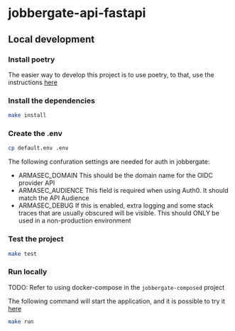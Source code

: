 # jobbergate-api-fastapi

## Local development

### Install poetry
The easier way to develop this project is to use poetry, to that, use the instructions
[here](https://github.com/python-poetry/poetry#installation)

### Install the dependencies
```bash
make install
```

### Create the .env
```bash
cp default.env .env
```

The following confuration settings are needed for auth in jobbergate:

* ARMASEC_DOMAIN
  This should be the domain name for the OIDC provider API
* ARMASEC_AUDIENCE
  This field is required when using Auth0. It should match the API Audience
* ARMASEC_DEBUG
  If this is enabled, extra logging and some stack traces that are usually obscured will be visible. This
  should ONLY be used in a non-production environment


### Test the project
```bash
make test
```

### Run locally
TODO: Refer to using docker-compose in the `jobbergate-composed` project

The following command will start the application, and it is possible to try it
[here](http://localhost:8000/docs)
```bash
make run
```
